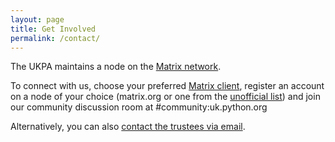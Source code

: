 ```yaml
---
layout: page
title: Get Involved
permalink: /contact/
---
```


The UKPA maintains a node on the [Matrix network](https://matrix.org/).

To connect with us, choose your preferred [Matrix client](https://matrix.org/docs/projects/try-matrix-now), register an account on a node of your choice (matrix.org or one from the [unofficial list](https://www.hello-matrix.net/public_servers.php)) and join our community discussion room at #community:uk.python.org

Alternatively, you can also [contact the trustees via email](mailto:trustees@uk.python.org).
